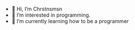 - 👋 Hi, I’m Chrstnsmsn
- 👀 I’m interested in programming.
- 🌱 I’m currently learning how to be a programmer

<!---
Chrstnsmsn/Chrstnsmsn is a ✨ special ✨ repository because its `README.md` (this file) appears on your GitHub profile.
You can click the Preview link to take a look at your changes.
--->
